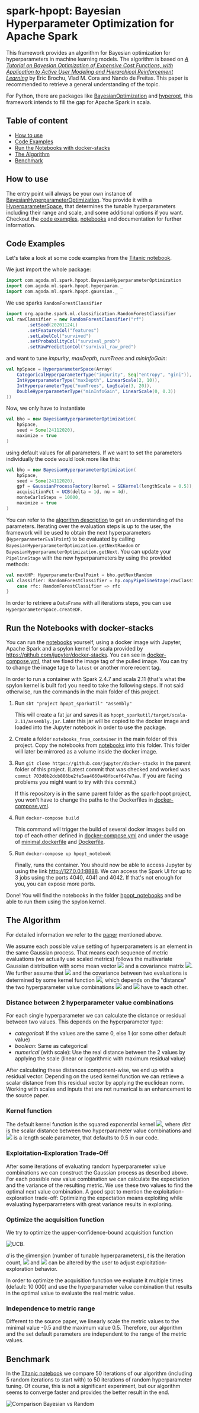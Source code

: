 # spark-hpopt: Bayesian Hyperparameter Optimization for Apache Spark

This framework provides an algorithm for Bayesian optimization for hyperparameters in machine learning models. The algorithm is based on [_A Tutorial on Bayesian Optimization of Expensive Cost Functions, with Application to Active User Modeling and Hierarchical Reinforcement Learning_][paper] by Eric Brochu, Vlad M. Cora and Nando de Freitas. This paper is recommended to retrieve a general understanding of the topic.

For Python, there are packages like [BayesianOptimization](https://github.com/fmfn/BayesianOptimization) and [hyperopt](https://github.com/hyperopt/hyperopt), this framework intends to fill the gap for Apache Spark in scala.


## Table of content
- [How to use](#how-to-use)
- [Code Examples](#code-examples)
- [Run the Notebooks with docker-stacks](#run-the-notebooks-with-docker-stacks)
- [The Algorithm](#the-algorithm)
- [Benchmark](#benchmark)


## How to use
The entry point will always be your own instance of [BayesianHyperparameterOptimization](hpopt/src/main/scala/com/agoda/ml/spark/hpopt/BayesianHyperparameterOptimization.scala). You provide it with a [HyperparameterSpace](hpopt/src/main/scala/com/agoda/ml/spark/hpopt/hyperparam/HyperparameterSpace.scala), that determines the tunable hyperparameters including their range and scale, and some additional options if you want. Checkout the [code examples](#code-examples), [notebooks](notebooks) and documentation for further information.


## Code Examples
Let's take a look at some code examples from the [Titanic notebook](notebooks/BayesianOptimizationTitanicExample.ipynb).

We just import the whole package:
```scala
import com.agoda.ml.spark.hpopt.BayesianHyperparameterOptimization
import com.agoda.ml.spark.hpopt.hyperparam._
import com.agoda.ml.spark.hpopt.gaussian._
```
We use sparks `RandomForestClassifier`
```scala
import org.apache.spark.ml.classification.RandomForestClassifier
val rawClassifier = new RandomForestClassifier("rf")
        .setSeed(20201124L)
        .setFeaturesCol("features")
        .setLabelCol("survived")
        .setProbabilityCol("survival_prob")
        .setRawPredictionCol("survival_raw_pred")
```
and want to tune *impurity*, *maxDepth*, *numTrees* and *minInfoGain*:
```scala
val hpSpace = HyperparameterSpace(Array(
    CategoricalHyperparameterType("impurity", Seq("entropy", "gini")),
    IntHyperparameterType("maxDepth", LinearScale(2, 10)),
    IntHyperparameterType("numTrees", LogScale(3, 20)),
    DoubleHyperparameterType("minInfoGain", LinearScale(0, 0.3))
))
```
Now, we only have to instantiate
```scala
val bho = new BayesianHyperparameterOptimization(
    hpSpace,
    seed = Some(24112020),
    maximize = true
)
```
using default values for all parameters. If we want to set the parameters individually the code would look more like this:
```scala
val bho = new BayesianHyperparameterOptimization(
    hpSpace,
    seed = Some(24112020),
    gpf = GaussianProcessFactory(kernel = SEKernel(lengthScale = 0.5)),
    acquisitionFct = UCB(delta = 1d, nu = 4d),
    monteCarloSteps = 10000,
    maximize = true
)
``` 
You can refer to the [algorithm description](#the-algorithm) to get an understanding of the parameters. Iterating over the evaluation steps is up to the user, the framework will be used to obtain the next hyperparameters (`HyperparameterEvalPoint`) to be evaluated by calling `BayesianHyperparameterOptimization.getNextRandom` or `BayesianHyperparameterOptimization.getNext`. You can update your `PipelineStage` with the new hyperparameters by using the provided methods:
```scala
val nextHP: HyperparameterEvalPoint = bho.getNextRandom
val classifier: RandomForestClassifier = hp.copyPipelineStage(rawClassifier) match {
    case rfc: RandomForestClassifier => rfc
}
```
In order to retrieve a `DataFrame` with all iterations steps, you can use `HyperparameterSpace.createDF`.


## Run the Notebooks with docker-stacks
You can run the [notebooks](notebooks) yourself, using a docker image with Jupyter, Apache Spark and a spylon kernel for scala provided by <https://github.com/jupyter/docker-stacks>. You can see in [docker-compose.yml](docker-compose.yml), that we fixed the image tag of the pulled image. You can try to change the image tage to `latest` or another more recent tag.

In order to run a container with Spark 2.4.7 and scala 2.11 (that's what the spylon kernel is built for) you need to take the following steps. If not said otherwise, run the commands in the main folder of this project.
   
1. Run `sbt "project hpopt_sparkutil" "assembly"`
   
   This will create a fat jar and saves it as `hpopt_sparkutil/target/scala-2.11/assembly.jar`. Later this jar will be copied to the docker image and loaded into the Jupyter notebook in order to use the package.
   
2. Create a folder `notebooks_from_container` in the main folder of this project. Copy the notebooks from [notebooks](notebooks) into this folder. This folder will later be mirrored as a volume inside the docker image.

3. Run `git clone https://github.com/jupyter/docker-stacks` in the parent folder of this project. (Latest commit that was checked and worked was `commit 703d8b2dcb886be2fe5aa4660a48fbcef647e7aa`. If you are facing problems you might want to try with this commit.)

   If this repository is in the same parent folder as the spark-hpopt project, you won't have to change the paths to the Dockerfiles in [docker-compose.yml](docker-compose.yml).
   
4. Run `docker-compose build`
   
    This command will trigger the build of several docker images build on top of each other defined in [docker-compose.yml](docker-compose.yml) and under the usage of [minimal.dockerfile](minimal.dockerfile) and [Dockerfile](Dockerfile).
5. Run `docker-compose up hpopt_notebook`

    Finally, runs the container. You should now be able to access Jupyter by using the link <http://127.0.0.1:8888>. We can access the Spark UI for up to 3 jobs using the ports 4040, 4041 and 4042. If that's not enough for you, you can expose more ports.

Done! You will find the notebooks in the folder [hpopt_notebooks](http://127.0.0.1:8888/tree/hpopt_notebooks) and be able to run them using the spylon kernel.


## The Algorithm
For detailed information we refer to the [paper][paper] mentioned above.

We assume each possible value setting of hyperparameters is an element in the same Gaussian process. That means each sequence of metric evaluations (we actually use scaled metrics) follows the multivariate Gaussian distribution with some mean vector <img src="https://render.githubusercontent.com/render/math?math=\mu"> and a covariance matrix <img src="https://render.githubusercontent.com/render/math?math=\Sigma">. We further assume that <img src="https://render.githubusercontent.com/render/math?math=\mu = 0"> and the covariance between two evaluations is determined by some kernel function <img src="https://render.githubusercontent.com/render/math?math=k(x_1,x_2)">, which depends on the "distance" the two hyperparameter value combinations <img src="https://render.githubusercontent.com/render/math?math=x_1"> and <img src="https://render.githubusercontent.com/render/math?math=x_2"> have to each other.


### Distance between 2 hyperparameter value combinations
For each single hyperparameter we can calculate the distance or residual between two values. This depends on the hyperparameter type:
- *categorical*: If the values are the same 0, else 1 (or some other default value)
- *boolean*: Same as categorical
- *numerical* (with scale): Use the real distance between the 2 values by applying the scale (linear or logarithmic with maximum residual value)

After calculating these distances component-wise, we end up with a residual vector. Depending on the used kernel function we can retrieve a scalar distance from this residual vector by applying the euclidean norm. Working with scales and inputs that are not numerical is an enhancement to the source paper.


### Kernel function
The default kernel function is the squared exponential kernel <img src="https://render.githubusercontent.com/render/math?math=k(x_1,x_2)=\exp(- dist(x_1, x_2)^2 / (2 \theta^2))">, where *dist* is the scalar distance between two hyperparameter value combinations and <img src="https://render.githubusercontent.com/render/math?math=\theta"> is a length scale parameter, that defaults to 0.5 in our code.


### Exploitation-Exploration Trade-Off
After some iterations of evaluating random hyperparameter value combinations we can construct the Gaussian process as described above. For each possible new value combination we can calculate the expectation and the variance of the resulting metric. We use these two values to find the optimal next value combination. A good spot to mention the exploitation-exploration trade-off: Optimizing the expectation means exploiting while evaluating hyperparameters with great variance results in exploring.


### Optimize the acquisition function
We try to optimize the upper-confidence-bound acquisition function

![UCB](pictures/UCB.jpg).

*d* is the dimension (number of tunable hyperparameters), *t* is the iteration count, <img src="https://render.githubusercontent.com/render/math?math=\nu"> and <img src="https://render.githubusercontent.com/render/math?math=\delta"> can be altered by the user to adjust exploitation-exploration behavior.

In order to optimize the acquisition function we evaluate it multiple times (default: 10 000) and use the hyperparameter value combination that results in the optimal value to evaluate the real metric value.


### Independence to metric range
Different to the source paper, we linearly scale the metric values to the minimal value -0.5 and the maximum value 0.5. Therefore, our algorithm and the set default parameters are independent to the range of the metric values.


## Benchmark
In the [Titanic notebook](notebooks/BayesianOptimizationTitanicExample.ipynb) we compare 50 iterations of our algorithm (including 5 random iterations to start with) to 50 iterations of random hyperparameter tuning. Of course, this is not a significant experiment, but our algorithm seems to converge faster and provides the better result in the end.

![Comparison Bayesian vs Random](pictures/titanic_bayes_vs_random.png)


[paper]: https://arxiv.org/abs/1012.2599

